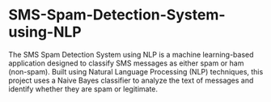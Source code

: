 # SMS-Spam-Detection-System-using-NLP
The SMS Spam Detection System using NLP is a machine learning-based application designed to classify SMS messages as either spam or ham (non-spam). Built using Natural Language Processing (NLP) techniques, this project uses a Naive Bayes classifier to analyze the text of messages and identify whether they are spam or legitimate.
